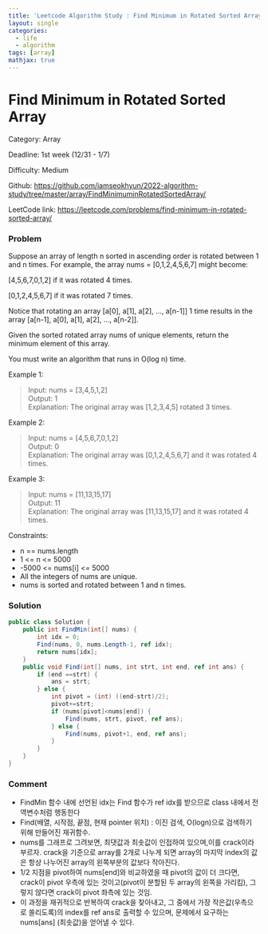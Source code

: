 ```yaml
---
title: 'Leetcode Algorithm Study : Find Minimum in Rotated Sorted Array'
layout: single
categories:
  - life
  - algorithm
tags: [array]
mathjax: true
---
```


# Find Minimum in Rotated Sorted Array

Category: Array

Deadline: 1st week (12/31 - 1/7)

Difficulty: Medium

Github: https://github.com/iamseokhyun/2022-algorithm-study/tree/master/array/FindMinimuminRotatedSortedArray/

LeetCode link: https://leetcode.com/problems/find-minimum-in-rotated-sorted-array/

### Problem

Suppose an array of length n sorted in ascending order is rotated between 1 and n times. For example, the array nums = [0,1,2,4,5,6,7] might become:

[4,5,6,7,0,1,2] if it was rotated 4 times.

[0,1,2,4,5,6,7] if it was rotated 7 times.

Notice that rotating an array [a[0], a[1], a[2], ..., a[n-1]] 1 time results in the array [a[n-1], a[0], a[1], a[2], ..., a[n-2]].

Given the sorted rotated array nums of unique elements, return the minimum element of this array.

You must write an algorithm that runs in O(log n) time.

Example 1:

>Input: nums = [3,4,5,1,2]<br>
>Output: 1<br>
>Explanation: The original array was [1,2,3,4,5] rotated 3 times.

Example 2:

>Input: nums = [4,5,6,7,0,1,2]<br>
>Output: 0<br>
>Explanation: The original array was [0,1,2,4,5,6,7] and it was rotated 4 times.

Example 3:

>Input: nums = [11,13,15,17]<br>
>Output: 11<br>
>Explanation: The original array was [11,13,15,17] and it was rotated 4 times. 

Constraints:

- n == nums.length
- 1 <= n <= 5000
- -5000 <= nums[i] <= 5000
- All the integers of nums are unique.
- nums is sorted and rotated between 1 and n times.

### Solution

```csharp
public class Solution {
    public int FindMin(int[] nums) {
        int idx = 0;
        Find(nums, 0, nums.Length-1, ref idx);
        return nums[idx];
    }
    public void Find(int[] nums, int strt, int end, ref int ans) {
        if (end ==strt) {
            ans = strt;
        } else {
            int pivot = (int) ((end-strt)/2);
            pivot+=strt;
            if (nums[pivot]<nums[end]) {
                Find(nums, strt, pivot, ref ans);
            } else {
                Find(nums, pivot+1, end, ref ans);
            }
        }
    }
}
```

### Comment

- FindMin 함수 내에 선언된 idx는 Find 함수가 ref idx를 받으므로 class 내에서 전역변수처럼 행동한다
- Find(배열, 시작점, 끝점, 현재 pointer 위치) : 이진 검색, O(logn)으로 검색하기 위해 만들어진 재귀함수.
- nums를 그래프로 그려보면, 최댓값과 최솟값이 인접하여 있으며,이를 crack이라 부르자. crack을 기준으로 array를 2개로 나누게 되면 array의 마지막 index의 값은 항상 나누어진 array의 왼쪽부분의 값보다 작아진다.
- 1/2 지점을 pivot하여 nums[end]와 비교하였을 때 pivot의 값이 더 크다면, crack이 pivot 우측에 있는 것이고(pivot이 분할된 두 array의 왼쪽을 가리킴), 그렇지 않다면 crack이 pivot 좌측에 있는 것임.
- 이 과정을 재귀적으로 반복하여 crack을 찾아내고, 그 중에서 가장 작은값(우측으로 쏠리도록)의 index를 ref ans로 출력할 수 있으며, 문제에서 요구하는 nums[ans] (최솟값)을 얻어낼 수 있다.